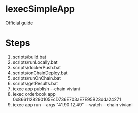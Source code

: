 # IexecSimpleApp

[Official guide](https://docs.iex.ec/for-developers/your-first-app)

# Steps

1.  scripts\build.bat
2.  scripts\runLocally.bat
3.  scripts\dockerPush.bat <docker-usernamed>
4.  scripts\onChainDeploy.bat
5.  scripts\runOnChain.bat
6.  scripts\getResults.bat <task-id>
7.  iexec app publish --chain viviani
8.  iexec orderbook app 0x8661128290105EcD736E703aE7E95B23dda24271
9.  iexec app run --args "41.90 12.49" --watch --chain viviani